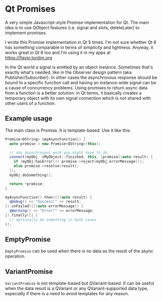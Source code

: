 # Qt Promises

A very simple Javascript-style Promise implementation for Qt. The main idea is to use QObject features (i.e. signal and slots, deleteLater) to implement promises.

I wrote this Promise implementation in Qt 5 times. I'm not sure whether Qt 6 has something comparable in terms of simplicity and lightness. Anyway, it works great in Qt 6 too and I'm using it in my apps at https://flavio.tordini.org

In the Qt world a signal is emitted by an object instance. Sometimes that's exactly what's needed, like in the Observer design pattern (aka Publisher/Subscriber). In other cases the asynchronous response should be bound to a specific function call and having an instance-wide signal can be a cause of concurrency problems. Using promises to return async data from a function is a better solution: in Qt terms, it basically creates a temporary object with its own signal connection which is not shared with other users of a function.

## Example usage

The main class is Promise. It is template-based. Use it like this:

```c++
Promise<QString> &myAsyncFunction() {
  auto promise = new Promise<QString>(this);

  // any asynchronous work you might have to do:
  connect(myObj, &MyObject::finished, this, [promise](auto result) {
    if (myObj.hasError()) promise->reject(myObj.errorMessage());
    else promise->resolve(result);
  });
  myObj.doSomething();

  return *promise;
}

myAsyncFunction().then([](auto result) {
  qDebug() << "Success!" << result;
}).onFailed([](auto errorMessage)) {
  qWarning() << "Error!" << errorMessage;
}).finally([] {
  // optionally do something in both cases
});
```

## EmptyPromise

`EmptyPromise` can be used when there is no data as the result of the async operation.

## VariantPromise

`VariantPromise` is not template-based but QVariant-based. It can be useful when the data result is a QVariant or any QVariant-supported data type, especially if there is a need to avoid templates for any reason.
